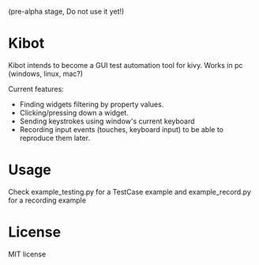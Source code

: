 (pre-alpha stage, Do not use it yet!)

Kibot
=====

Kibot intends to become a GUI test automation tool for kivy. Works in pc (windows, linux, mac?)

Current features:
- Finding widgets filtering by property values.
- Clicking/pressing down a widget.
- Sending keystrokes using window's current keyboard
- Recording input events (touches, keyboard input) to be able to reproduce them later.

Usage
=====

Check example_testing.py for a TestCase example and example_record.py for a recording example


License
=======

MIT license
